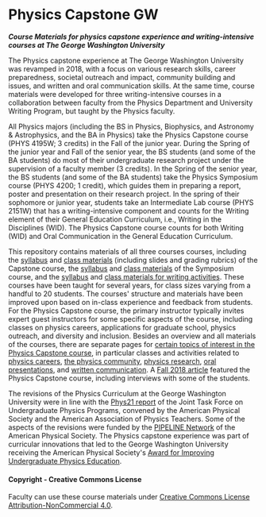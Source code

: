 # Physics Capstone GW
**_Course Materials for physics capstone experience and writing-intensive courses at The George Washington University_**

The Physics capstone experience at The George Washington University was revamped in 2018, with a focus on various research skills, career preparedness, societal outreach and impact, community building and issues, and written and oral communication skills. At the same time, course materials were developed for three writing-intensive courses in a collaboration between faculty from the Physics Department and University Writing Program, but taught by the Physics faculty. 

All Physics majors (including the BS in Physics, Biophysics, and Astronomy & Astrophysics, and the BA in Physics) take the Physics Capstone course (PHYS 4195W; 3 credits) in the Fall of the junior year. During the Spring of the junior year and Fall of the senior year, the BS students (and some of the BA students) do most of their undergraduate research project under the supervision of a faculty member (3 credits). In the Spring of the senior year, the BS students (and some of the BA students) take the Physics Symposium course (PHYS 4200; 1 credit), which guides them in preparing a report, poster and presentation on their research project. In the spring of their sophomore or junior year, students take an Intermediate Lab course (PHYS 2151W) that has a writing-intensive component and counts for the Writing element of their General Education Curriculum, i.e., Writing in the Disciplines (WID). The Physics Capstone course counts for both Writing (WID) and Oral Communication in the General Education Curriculum.

This repository contains materials of all three courses courses, including the [syllabus](CapstoneSyllabus.md) and [class materials](CapstoneClasses.md) (including slides and grading rubrics) of the Capstone course, the [syllabus](SymposiumSyllabus.md) and [class materials](SymposiumClasses.md) of the Symposium course, and the [syllabus](IntermediateLabSyllabus.md) and [class materials for writing activities](IntermediateLabMaterials.md). These courses have been taught for several years, for class sizes varying from a handful to 20 students. The courses' structure and materials have been improved upon based on in-class experience and feedback from students. For the Physics Capstone course, the primary instructor typically invites expert guest instructors for some specific aspects of the course, including classes on physics careers, applications for graduate school, physics outreach, and diversity and inclusion. Besides an overview and all materials of the courses, there are separate pages for [certain topics of interest in the Physics Capstone course](Topics/), in particular classes and activities related to [physics careers](Topics/Careers.md), [the physics community](Topics/Community.md), [physics research](Topics/Research.md), [oral presentations](Topics/Presenting.md), and [written communication](Topics/Writing.md). A [Fall 2018 article](https://columbian.gwu.edu/physics-professionally-speaking) featured the Physics Capstone course, including interviews with some of the students.

The revisions of the Physics Curriculum at the George Washington University were in line with the [Phys21 report](https://www.compadre.org/jtupp/) of the Joint Task Force on Undergraduate Physics Programs, convened by the American Physical Society and the American Association of Physics Teachers. Some of the aspects of the revisions were funded by the [PIPELINE Network](https://epic.aps.org/about/) of the American Physical Society. The Physics capstone experience was part of curricular innovations that led to the George Washington University receiving the American Physical Society's [Award for Improving Undergraduate Physics Education](https://www.aps.org/programs/education/undergrad/faculty/awardees.cfm).

#### Copyright - Creative Commons License

Faculty can use these course materials under [Creative Commons License Attribution-NonCommercial 4.0](https://creativecommons.org/licenses/by-nc/4.0/).
